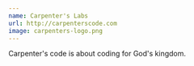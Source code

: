```yaml
---
name: Carpenter's Labs
url: http://carpenterscode.com
image: carpenters-logo.png
---
```

Carpenter's code is about coding for God's kingdom.
